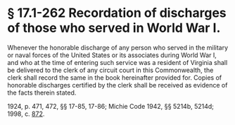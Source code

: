 # § 17.1-262 Recordation of discharges of those who served in World War I.

<p>Whenever the honorable discharge of any person who served in the military or naval forces of the United States or its associates during World War I, and who at the time of entering such service was a resident of Virginia shall be delivered to the clerk of any circuit court in this Commonwealth, the clerk shall record the same in the book hereinafter provided for. Copies of honorable discharges certified by the clerk shall be received as evidence of the facts therein stated.</p><p>1924, p. 471, 472, §§ 17-85, 17-86; Michie Code 1942, §§ 5214b, 5214d; 1998, c. <a href='http://lis.virginia.gov/cgi-bin/legp604.exe?981+ful+CHAP0872'>872</a>.</p>